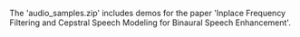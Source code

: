 The 'audio_samples.zip' includes demos for the paper 'Inplace Frequency Filtering and Cepstral Speech Modeling for Binaural Speech Enhancement'.
